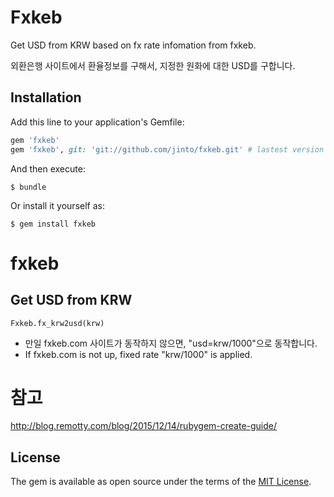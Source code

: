 # Fxkeb

Get USD from KRW based on fx rate infomation from fxkeb. 

외환은행 사이트에서 환율정보를 구해서, 지정한 원화에 대한 USD를 구합니다.

## Installation

Add this line to your application's Gemfile:

```ruby
gem 'fxkeb'
gem 'fxkeb', git: 'git://github.com/jinto/fxkeb.git' # lastest version
```

And then execute:

    $ bundle

Or install it yourself as:

    $ gem install fxkeb


# fxkeb

## Get USD from KRW
```
Fxkeb.fx_krw2usd(krw) 
```

* 만일 fxkeb.com 사이트가 동작하지 않으면, "usd=krw/1000"으로 동작합니다.
* If fxkeb.com is not up, fixed rate "krw/1000" is applied.




# 참고
http://blog.remotty.com/blog/2015/12/14/rubygem-create-guide/

## License

The gem is available as open source under the terms of the [MIT License](http://opensource.org/licenses/MIT).

